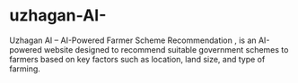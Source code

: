 # uzhagan-AI-
Uzhagan AI – AI-Powered Farmer Scheme Recommendation , is an AI-powered website designed to recommend suitable government schemes to farmers based on key factors such as location, land size, and type of farming. 
